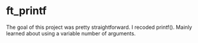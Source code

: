 # ft_printf

The goal of this project was pretty straightforward. I recoded printf(). Mainly learned about using a variable number of arguments.

